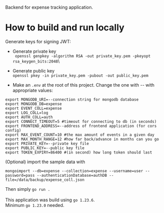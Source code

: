 Backend for expense tracking application.

# How to build and run locally

Generate keys for signing JWT:

- Generate private key\
  ` openssl genpkey -algorithm RSA -out private_key.pem -pkeyopt rsa_keygen_bits:2048`\
- Generate public key\
  `openssl pkey -in private_key.pem -pubout -out public_key.pem`

- Make an `.env` at the root of this project. Change the one with -- with appropriate values:
<pre><code>export MONGODB_URI=--connection string for mongodb database
export MONGODB_DB=expense
export EVENT_COLL=expense
export LOG_COLL=log
export AUTH_COLL=auth
export CONNECT_TIMEOUT=5 #timeout for connecting to db (in seconds)
export FRONTEND_ADDRESS=--address of frontend application (for cors config)
export MAX_EVENT_COUNT=10 #the max amount of events in a given day
export MAX_MONTH_RANGE=12 #how far back/advance in months can you go
export PRIVATE_KEY=--private key file
export PUBLIC_KEY=--public key file
export TOKEN_EXPIRY=86400 #(in second) how long token should last</code></pre>

(Optional) import the sample data with

<pre><code>mongoimport --db=expense --collection=expense --username=user --password=pass --authenticationDatabase=authDB --file=/data/backup/expense_coll.json</code></pre>

Then simply `go run .`\
\
This application was build using `go 1.23.6`.\
Minimum `go 1.23.0` needed.
